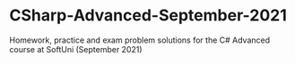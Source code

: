 # CSharp-Advanced-September-2021
Homework, practice and exam problem solutions for the C# Advanced course at SoftUni (September 2021)
